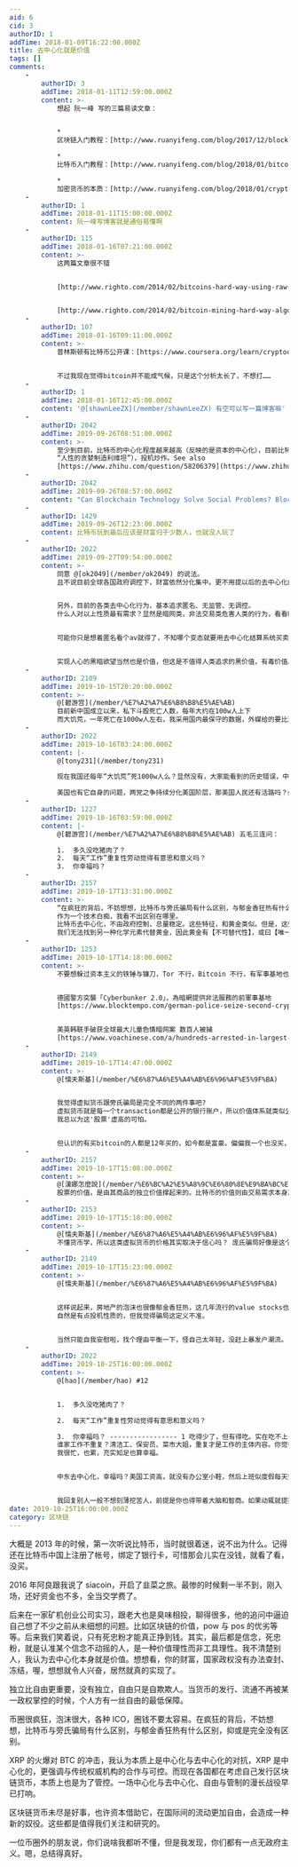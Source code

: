 ```yaml
---
aid: 6
cid: 3
authorID: 1
addTime: 2018-01-09T16:22:00.000Z
title: 去中心化就是价值
tags: []
comments:
    -
        authorID: 3
        addTime: 2018-01-11T12:59:00.000Z
        content: >-
            想起 阮一峰 写的三篇易读文章：


            *  
            区块链入门教程：[http://www.ruanyifeng.com/blog/2017/12/blockchain-tutorial.html](https://www.ruanyifeng.com/blog/2017/12/blockchain-tutorial.html)

            *  
            比特币入门教程：[http://www.ruanyifeng.com/blog/2018/01/bitcoin-tutorial.html](https://www.ruanyifeng.com/blog/2018/01/bitcoin-tutorial.html)

            *  
            加密货币的本质：[http://www.ruanyifeng.com/blog/2018/01/cryptocurrency-tutorial.html](https://www.ruanyifeng.com/blog/2018/01/cryptocurrency-tutorial.html)
    -
        authorID: 1
        addTime: 2018-01-11T15:00:00.000Z
        content: 阮一峰写博客就是通俗易懂啊
    -
        authorID: 115
        addTime: 2018-01-16T07:21:00.000Z
        content: >-
            这两篇文章很不错


            [http://www.righto.com/2014/02/bitcoins-hard-way-using-raw-bitcoin.html](http://www.righto.com/2014/02/bitcoins-hard-way-using-raw-bitcoin.html)


            [http://www.righto.com/2014/02/bitcoin-mining-hard-way-algorithms.html](http://www.righto.com/2014/02/bitcoin-mining-hard-way-algorithms.html)
    -
        authorID: 107
        addTime: 2018-01-16T09:11:00.000Z
        content: >-
            普林斯顿有比特币公开课：[https://www.coursera.org/learn/cryptocurrency](https://www.coursera.org/learn/cryptocurrency)


            不过我现在觉得bitcoin并不能成气候，只是这个分析太长了，不想打……
    -
        authorID: 1
        addTime: 2018-01-16T12:45:00.000Z
        content: '@[shawnLeeZX](/member/shawnLeeZX) 有空可以写一篇博客嘛'
    -
        authorID: 2042
        addTime: 2019-09-26T08:51:00.000Z
        content: >-
            至少到目前，比特币的中心化程度越来越高（反映的是资本的中心化），目前比特币的价值不在于去中心化（以及相伴的匿名支付和跨境资本转移等），而是信仰溢价（反映的是
            “人性的贪婪制造利维坦”），投机炒作。See also
            [https://www.zhihu.com/question/58206379](https://www.zhihu.com/question/58206379)
    -
        authorID: 2042
        addTime: 2019-09-26T08:57:00.000Z
        content: "Can Blockchain Technology Solve Social Problems? Blockchain and Trust [https://www.schneier.com/blog/archives/2019/02/blockchain\\_and\\_.html](https://www.schneier.com/blog/archives/2019/02/blockchain_and_.html)\n\n> In many ways, trusting technology is harder than trusting people. Would you rather trust a human legal system or the details of some computer code you don't have the expertise to audit? Any blockchain system will have to coexist with other, more conventional systems. Modern banking, for example, is designed to be reversible. Bitcoin is not. That makes it hard to make the two compatible, and the result is often an insecurity.\_ To answer the question of whether the blockchain is needed, ask yourself: Does the blockchain change the system of trust in any meaningful way, or just shift it around? Does it just try to replace trust with verification? Does it strengthen existing trust relationships, or try to go against them? How can trust be abused in the new system, and is this better or worse than the potential abuses in the old system? And lastly: What would your system look like if you didn't use blockchain at all? 那又凭什么来证明人类的 “信任度” 比数学和算法高？"
    -
        authorID: 1429
        addTime: 2019-09-26T12:23:00.000Z
        content: 比特币玩到最后应该是财富归于少数人，也就没人玩了
    -
        authorID: 2022
        addTime: 2019-09-27T09:54:00.000Z
        content: >-
            同意 @[ok2049](/member/ok2049) 的说法。
            且不说目前全球各国政府调控下，财富依然分化集中。更不用提以后的去中心化的资产了。


            另外，目前的各类去中心化行为，基本追求匿名、无监管、无调控。
            什么人对以上性质最有需求？显然是暗网类，非法交易类危害人类的行为，看看暗网里买卖毒品枪支甚至儿童性服务就知道了。


            可能你只是想着匿名看个av就得了，不知哪个变态就要用去中心化结算系统买卖人口性奴呢。


            实现人心的黑暗欲望当然也是价值，但这是不值得人类追求的黑价值，有毒价值。
    -
        authorID: 2109
        addTime: 2019-10-15T20:20:00.000Z
        content: >-
            @[碧游宫](/member/%E7%A2%A7%E6%B8%B8%E5%AE%AB)
            目前新中国成立以来，私下斗殴死亡人数，每年大约在100w人上下
            而大饥荒，一年死亡在1000w人左右，我采用国内最保守的数据，外媒给的要比这个高得多 你觉得如果不限制国家权力，那么人民还有活路吗?
    -
        authorID: 2022
        addTime: 2019-10-16T03:24:00.000Z
        content: |-
            @[tony231](/member/tony231)

            现在我国还每年“大饥荒”死1000w人么？显然没有，大家能看到的历史错误，中央政府也能看到，并且他们在改，也在进步。

            美国也有它自身的问题，两党之争持续分化美国阶层，那美国人民还有活路吗？如今看来，中国的活路比美国的活路还要宽不少。
    -
        authorID: 1227
        addTime: 2019-10-16T03:59:00.000Z
        content: |-
            @[碧游宫](/member/%E7%A2%A7%E6%B8%B8%E5%AE%AB) 五毛三连问：

            1.  多久没吃猪肉了？
            2.  每天“工作”重复性劳动觉得有意思和意义吗？
            3.  你幸福吗？
    -
        authorID: 2157
        addTime: 2019-10-17T13:31:00.000Z
        content: >-
            “在疯狂的背后，不妨想想，比特币与旁氏骗局有什么区别，与郁金香狂热有什么区别，抑或是完全没有区别。”
            作为一个技术白痴，我看不出区别在哪里。
            比特币去中心化，不由政府控制，总量稳定。这些特征，和黄金类似。但是，这些特征，并不足以使比特币拥有自然货币的地位。
            我们无法找到另一种化学元素代替黄金，因此黄金有【不可替代性】，或曰【唯一性】。这种唯一性才使黄金获得自然货币的地位。比特币则没有这种特性。目前各大公司发行自己的虚拟货币，其生成过程与比特币一致。比特币不仅没有唯一性，甚至连有限性都没有，理论上讲，与比特币类似的虚拟货币可以有无限种。这无限性导致，比特币的价值完全取决于人们的期待。
    -
        authorID: 1253
        addTime: 2019-10-17T14:18:00.000Z
        content: >-
            不要想躲过资本主义的铁锤与镰刀，Tor 不行，Bitcoin 不行，有军事基地也不行。


            德國警方突襲「Cyberbunker 2.0」，為暗網提供非法服務的前軍事基地
            [https://www.blocktempo.com/german-police-seize-second-crypto-fueled-cyberbunker/](https://www.blocktempo.com/german-police-seize-second-crypto-fueled-cyberbunker/)


            美英韩联手破获全球最大儿童色情暗网案 数百人被捕
            [https://www.voachinese.com/a/hundreds-arrested-in-largest-child-pornography-site-takedown-20191017/5126877.html](https://www.voachinese.com/a/hundreds-arrested-in-largest-child-pornography-site-takedown-20191017/5126877.html)
    -
        authorID: 2149
        addTime: 2019-10-17T14:47:00.000Z
        content: >-
            @[懦夫斯基](/member/%E6%87%A6%E5%A4%AB%E6%96%AF%E5%9F%BA)


            我觉得虚拟货币跟旁氏骗局是完全不同的两件事吧?
            虚拟货币就是每一个transaction都是公开的银行账户，所以价值体系就类似公开交易的股票。(背后是暗线交易的需求，需求越大，价值越高)
            我总以为这'股票'虚高的可怕。


            但认识的有买bitcoin的人都是12年买的，如今都是富豪。偏偏我一个也没买，蠢死了。
    -
        authorID: 2157
        addTime: 2019-10-17T15:08:00.000Z
        content: >-
            @[漢娜怎麼說](/member/%E6%BC%A2%E5%A8%9C%E6%80%8E%E9%BA%BC%E8%AA%AA)
            股票的价值，是由其商品的独立价值撑起来的。比特币的价值则由交易需求本身决定，这个自我定义的过程，就是郁金香狂热啊。这和这种热潮能使一批人发财并不矛盾，当年君子兰都养出了一批富豪呢。这种财富的聚集，最终还是对最后一环“接盘者”的剥削。希望你可以通过道德上的优越感获得一些心理平衡。
    -
        authorID: 2153
        addTime: 2019-10-17T15:18:00.000Z
        content: >-
            @[懦夫斯基](/member/%E6%87%A6%E5%A4%AB%E6%96%AF%E5%9F%BA)
            不懂货币学，所以这类虚拟货币的价格其实取决于信心吗？ 庞氏骗局好像是这个意思。
    -
        authorID: 2149
        addTime: 2019-10-17T15:23:00.000Z
        content: >-
            @[懦夫斯基](/member/%E6%87%A6%E5%A4%AB%E6%96%AF%E5%9F%BA)


            这样说起来，房地产的泡沫也很像郁金香狂热，这几年流行的value stocks也有这风险啊。
            自然是有点投机性质的，但我觉得骗局这定义不准。


            当然只能自我安慰啦，找个理由平衡一下，怪自己太年轻，没赶上暴发户潮流。
    -
        authorID: 2022
        addTime: 2019-10-25T16:00:00.000Z
        content: >-
            @[hao](/member/hao) #12


            1.  多久没吃猪肉了？

            2.  每天“工作”重复性劳动觉得有意思和意义吗？

            3.  你幸福吗？ ----------------- 1 吃得少了，但有得吃。实在吃不上也不会死。 2
            谁家工作不重复？清洁工、保安员、菜市大姐，重复才是工作的主体内容。你觉得他们没价值没意思？还是觉得自己脱离低级趣味高人一等了？ 3
            我很忙，也累，充实知足也算幸福。


            中东去中心化，幸福吗？美国工资高，就没有办公室小鞋，然后上班似度假每天笑开颜？


            我回复别人一般不想刻薄挖苦人，前提是你也得带着大脑和智商。如果动辄就提猪肉涨价好像猪肉价格翻翻中国就要垮台似的，请你去品葱找知音好么？
date: 2019-10-25T16:00:00.000Z
category: 区块链
---
```


大概是 2013 年的时候，第一次听说比特币，当时就很着迷，说不出为什么。记得还在比特币中国上注册了帐号，绑定了银行卡，可惜那会儿实在没钱，就看了看，没买。

2016 年阿良跟我说了 siacoin，开启了韭菜之旅。最惨的时候剩一半不到，刚入场，还好资金也不多，全当交学费了。

后来在一家矿机创业公司实习，跟老大也是臭味相投，聊得很多，他的追问中逼迫自己想了不少之前从未细想的问题。比如区块链的价值，pow 与 pos 的优劣等等。后来我们笑着说，只有死忠粉才能真正挣到钱。其实，最后都是信念，死忠粉，就是认准某个信念不动摇的人，是一种价值理性而非工具理性。我不清楚别人，我认为去中心化本身就是价值。想想看，你的财富，国家政权没有办法查封、冻结，喔，想想就令人兴奋，居然就真的实现了。

独立比自由更重要，没有独立，自由只是自欺欺人。当货币的发行、流通不再被某一政权掌控的时候，个人方有一丝自由的最低保障。

币圈很疯狂，泡沫很大，各种 ICO，圈钱不要太容易。在疯狂的背后，不妨想想，比特币与旁氏骗局有什么区别，与郁金香狂热有什么区别，抑或是完全没有区别。

XRP 的火爆对 BTC 的冲击，我认为本质上是中心化与去中心化的对抗，XRP 是中心化的，更强调与传统权威机构的合作与可控。而现在各国都在考虑自己发行区块链货币，本质上也是为了管控。一场中心化与去中心化、自由与管制的漫长战役早已打响。

区块链货币未尽是好事，也许资本借助它，在国际间的流动更加自由，会造成一种新的奴役。这些都是值得我们关注和研究的。

一位币圈外的朋友说，你们说啥我都听不懂，但是我发现，你们都有一点无政府主义。嗯，总结得真好。
